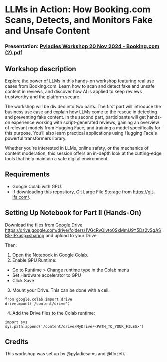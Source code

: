 # LLMs in Action: How Booking.com Scans, Detects, and Monitors Fake and Unsafe Content
### Presentation: [Pyladies Workshop 20 Nov 2024 - Booking.com  (2).pdf](https://github.com/pyladiesams/llms-scan-reviews-nov2024/blob/72d310e253ddd8e5a73f092b09299d39651e7556/Pyladies%20Workshop%2020%20Nov%202024%20-%20Booking.com%20%20(2).pdf)

## Workshop description
Explore the power of LLMs in this hands-on workshop featuring real use cases from Booking.com. Learn how to scan and detect fake and unsafe content in reviews, and discover how AI is applied to keep reviews trustworthy and the platform secure. 

The workshop will be divided into two parts. The first part will introduce the business use case and explain how LLMs come to the rescue in detecting and preventing fake content. In the second part, participants will get hands-on experience working with script-generated reviews, gaining an overview of relevant models from Hugging Face, and training a model specifically for this purpose. You’ll also learn practical applications using Hugging Face's powerful transformers library.

Whether you're interested in LLMs, online safety, or the mechanics of content moderation, this session offers an in-depth look at the cutting-edge tools that help maintain a safe digital environment.

## Requirements
- Google Colab with GPU.
- If downloading this repository, Git Large File Storage from https://git-lfs.com/.
  
## Setting Up Notebook for Part II (Hands-On)

Download the files from Google Drive https://drive.google.com/drive/folders/1VGcRvOlyto0SxMmU9Y5Ds2ySgASB5-IE?usp=sharing and upload to your Drive. 

Then:
1. Open the Notebook in Google Colab.
2. Enable GPU Runtime:
- Go to Runtime > Change runtime type in the Colab menu
- Set Hardware accelerator to GPU
- Click Save
3. Mount your Drive. This can be done with a cell:
  ```
  from google.colab import drive
  drive.mount('/content/drive')
  ```
4. Add the Drive files to the Colab runtime:
```
import sys
sys.path.append('/content/drive/MyDrive/<PATH_TO_YOUR_FILES>')
```
 
## Credits
This workshop was set up by @pyladiesams and @flozefi.
